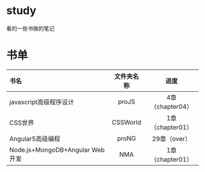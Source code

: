 # study
看的一些书做的笔记
# 书单

  |书名|文件夹名称|进度|
  |:--|:--:|:--:|
  |javascript高级程序设计|proJS|4章（chapter04）|
  |CSS世界|CSSWorld|1章（chapter01）|
  |Angular5高级编程|proNG|29章（over）|
  |Node.js+MongoDB+Angular Web开发|NMA|1章（chapter01）|
